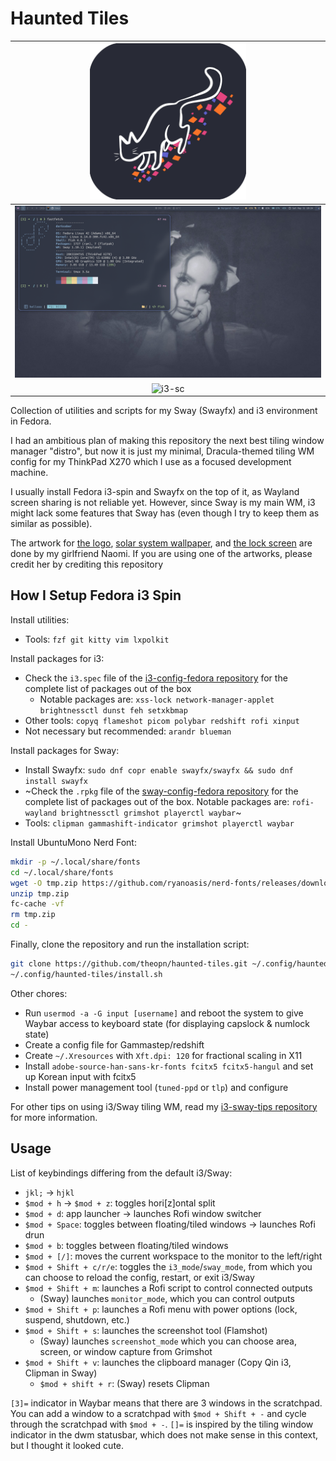# Haunted Tiles

| <img src="./assets/haunted-tiles-logo.png" width="250" alt="Haunted Tiles logo"> |
| :--:                                                                             |
| ![sway-sc](./assets/sway-sc.png)                                                 |
| ![i3-sc](./assets/i3-sc.png)                                                     |

Collection of utilities and scripts for my Sway (Swayfx) and i3 environment in Fedora.

I had an ambitious plan of making this repository the next best tiling window manager "distro", but now it is just my minimal, Dracula-themed tiling WM config for my ThinkPad X270 which I use as a focused development machine.

I usually install Fedora i3-spin and Swayfx on the top of it, as Wayland screen sharing is not reliable yet.
However, since Sway is my main WM, i3 might lack some features that Sway has (even though I try to keep them as similar as possible).

The artwork for [the logo](./assets/haunted-tiles-logo.png), [solar system wallpaper](./assets/naomi-solarsys-draculafied.png), and [the lock screen](./assets/naomi-solarsys-draculafied-lockscreen.png) are done by my girlfriend Naomi.
If you are using one of the artworks, please credit her by crediting this repository

## How I Setup Fedora i3 Spin

Install utilities:

- Tools: `fzf git kitty vim lxpolkit`

Install packages for i3:

- Check the `i3.spec` file of the [i3-config-fedora repository](https://src.fedoraproject.org/rpms/i3/tree/rawhide) for the complete list of packages out of the box
    - Notable packages are: `xss-lock network-manager-applet brightnessctl dunst feh setxkbmap`
- Other tools: `copyq flameshot picom polybar redshift rofi xinput`
- Not necessary but recommended: `arandr blueman`

Install packages for Sway:

- Install Swayfx: `sudo dnf copr enable swayfx/swayfx && sudo dnf install swayfx`
- ~Check the `.rpkg` file of the [sway-config-fedora repository](https://gitlab.com/fedora/sigs/sway/sway-config-fedora) for the complete list of packages out of the box. Notable packages are: `rofi-wayland brightnessctl grimshot playerctl waybar`~
- Tools: `clipman gammashift-indicator grimshot playerctl waybar`

Install UbuntuMono Nerd Font:

```sh
mkdir -p ~/.local/share/fonts
cd ~/.local/share/fonts
wget -O tmp.zip https://github.com/ryanoasis/nerd-fonts/releases/download/v3.3.0/UbuntuMono.zip
unzip tmp.zip
fc-cache -vf
rm tmp.zip
cd -
```

Finally, clone the repository and run the installation script:

```sh
git clone https://github.com/theopn/haunted-tiles.git ~/.config/haunted-tiles
~/.config/haunted-tiles/install.sh
```

Other chores:

- Run `usermod -a -G input [username]` and reboot the system to give Waybar access to keyboard state (for displaying capslock & numlock state)
- Create a config file for Gammastep/redshift
- Create `~/.Xresources` with `Xft.dpi: 120` for fractional scaling in X11
- Install `adobe-source-han-sans-kr-fonts fcitx5 fcitx5-hangul` and set up Korean input with fcitx5
- Install power management tool (`tuned-ppd` or `tlp`) and configure

For other tips on using i3/Sway tiling WM, read my [i3-sway-tips repository](https://github.com/theopn/i3-sway-tips) for more information.

## Usage

List of keybindings differing from the default i3/Sway:

- `jkl;` -> `hjkl`
- `$mod + h` -> `$mod + z`: toggles hori[z]ontal split
- `$mod + d`: app launcher -> launches Rofi window switcher
- `$mod + Space`: toggles between floating/tiled windows -> launches Rofi drun
- `$mod + b`: toggles between floating/tiled windows
- `$mod + [/]`: moves the current workspace to the monitor to the left/right
- `$mod + Shift + c/r/e`:  toggles the `i3_mode`/`sway_mode`, from which you can choose to reload the config, restart, or exit i3/Sway
- `$mod + Shift + m`: launches a Rofi script to control connected outputs
    - (Sway) launches `monitor_mode`, which you can control outputs
- `$mod + Shift + p`: launches a Rofi menu with power options (lock, suspend, shutdown, etc.)
- `$mod + Shift + s`: launches the screenshot tool (Flamshot)
    - (Sway) launches `screenshot_mode` which you can choose area, screen, or window capture from Grimshot
- `$mod + Shift + v`: launches the clipboard manager (Copy Qin i3, Clipman in Sway)
    - `$mod + shift + r`: (Sway) resets Clipman

`[3]=` indicator in Waybar means that there are 3 windows in the scratchpad.
You can add a window to a scratchpad with `$mod + Shift + -` and cycle through the scratchpad with `$mod + -`.
`[]=` is inspired by the tiling window indicator in the dwm statusbar, which does not make sense in this context, but I thought it looked cute.

